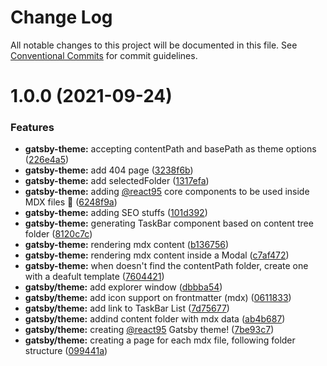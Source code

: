 # Change Log

All notable changes to this project will be documented in this file.
See [Conventional Commits](https://conventionalcommits.org) for commit guidelines.

# 1.0.0 (2021-09-24)


### Features

* **gatsby-theme:** accepting contentPath and basePath as theme options ([226e4a5](https://github.com/React95/React95/commit/226e4a5b32a246633f6212af10caacc26add910e))
* **gatsby-theme:** add 404 page ([3238f6b](https://github.com/React95/React95/commit/3238f6b9c48482349e7b30ea7aa1ed478c864163))
* **gatsby-theme:** add selectedFolder ([1317efa](https://github.com/React95/React95/commit/1317efaade0610e7d869a84a0acb7d0ac67c0d28))
* **gatsby-theme:** adding [@react95](https://github.com/react95) core components to be used inside MDX files :tada: ([6248f9a](https://github.com/React95/React95/commit/6248f9aa739e2007ae8ff32d4c9c825a27dc4d16))
* **gatsby-theme:** adding SEO stuffs ([101d392](https://github.com/React95/React95/commit/101d392abb4d3ea5a93dc46b8b548659c9498004))
* **gatsby-theme:** generating TaskBar component based on content tree folder ([8120c7c](https://github.com/React95/React95/commit/8120c7ca5d21fd9457cce5ef7c295609a163158a))
* **gatsby-theme:** rendering mdx content ([b136756](https://github.com/React95/React95/commit/b136756dff16a79ac43cd900f55a546b8b11da8f))
* **gatsby-theme:** rendering mdx content inside a Modal ([c7af472](https://github.com/React95/React95/commit/c7af4726855bca6fa651ec3ae01168ce1871f984))
* **gatsby-theme:** when doesn't find the contentPath folder, create one with a deafult template ([7604421](https://github.com/React95/React95/commit/7604421312eb5616ed1ecde0903217769857b3ec))
* **gatsby/theme:** add explorer window ([dbbba54](https://github.com/React95/React95/commit/dbbba54be5042afcc4f41b44d6149d2bc941477c))
* **gatsby/theme:** add icon support on frontmatter (mdx) ([0611833](https://github.com/React95/React95/commit/061183381d0daf0706d5db82340aab65f03df9cd))
* **gatsby/theme:** add link to TaskBar List ([7d75677](https://github.com/React95/React95/commit/7d75677eb679e278811527744d25ffa9bb042f18))
* **gatsby/theme:** addind content folder with mdx data ([ab4b687](https://github.com/React95/React95/commit/ab4b687b336c171c8edba649e4fc449d2515acca))
* **gatsby/theme:** creating [@react95](https://github.com/react95) Gatsby theme! ([7be93c7](https://github.com/React95/React95/commit/7be93c7364f4e7eb4d7c8a6a5bba7d5c831e5ab3))
* **gatsby/theme:** creating a page for each mdx file, following folder structure ([099441a](https://github.com/React95/React95/commit/099441a5c0c020de5a1e0ecf8e096a27ca4e9ec1))
